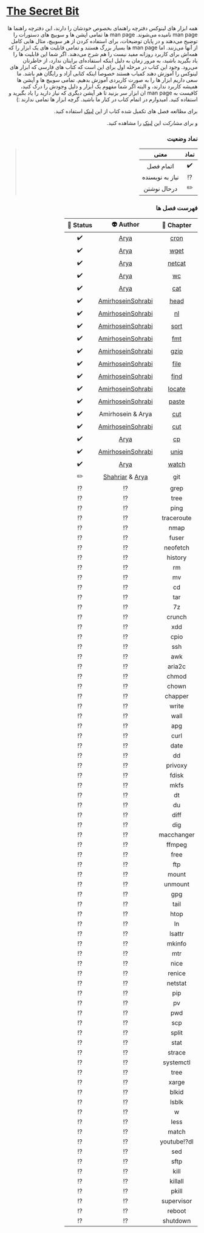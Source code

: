 # [The Secret Bit](https://bit⁉️orbit.github.io/the⁉️secret⁉️bit/posts/)


<div dir='rtl'>


همه ابزار های لینوکس دفترچه راهنمای بخصوص خودشان را دارند، این دفترچه راهنما ها
man page
نامیده می‌شوند.
man page
ها تمامی اپشن ها و سوییچ های دستورات را توضیح می‌دهند و در پایان توضیحات، برای استفاده کردن از هر
سوییچ، مثال هایی کامل از آنها می‌زنند. اما
man page
ها بسیار بزرگ هستند و تمامی قابلیت های یک ابزار را که همه‌اش برای کاربرد روزانه مفید نیست را هم
شرح می‌دهند. اگر شما این قابلیت ها را یاد بگیرید باشید، به مرور زمان به دلیل اینکه استفاده‌ای برایتان 
ندارد،
از خاطرتان می‌رود.
وجود این کتاب در مرحله اول برای این است که
کتاب های فارسی که ابزار های لینوکس را آموزش دهند کمیاب هستند
خصوصا اینکه کتابی آزاد و رایگان هم باشد. ما سعی داریم ابزار ها را به صورت کاربردی آموزش بدهیم.
تمامی سوییچ ها و آپشن ها همیشه کاربرد ندارند، و البته اگر شما مفهوم یک ابزار و دلیل وجودش را درک
کنید، کافیست به
man page
ان ابزار سر بزنید تا هر آپشن دیگری که نیاز دارید را یاد بگیرید و استفاده کنید.
امیدوارم در اتمام کتاب در کنار ما باشید. گرچه ابزار ها تمامی ندارند :)

برای *مطالعه* فصل های تکمیل شده کتاب از این
[لینک](https://bit-orbit.github.io/the-secret-bit/posts/)
استفاده کنید.

و برای *مشارکت* این
[لینک](https://bit-orbit.github.io/the-secret-bit/posts/contribute/how-to-contribute/)
را مشاهده کنید.


### نماد وضعیت
> |نماد|معنی|
> |:--:|:--:|
> | ✔️ | اتمام فصل |
> | ⁉️ | نیاز به نویسنده |
> | ✏️ | درحال نوشتن |


### فهرست فصل ها
|Chapter 📖|Author 👽|Status 🗽|
|:-:|:-:|:-:|
| [cron](https://bit-orbit.github.io/the-secret-bit/posts/cron/cron/) | [Arya](https://github.com/shabane)                   | ✔️ |
| [wget](https://bit-orbit.github.io/the-secret-bit/posts/wget/wget/) | [Arya](https://github.com/shabane)                   | ✔️ |
| [netcat](https://bit-orbit.github.io/the-secret-bit/posts/nc/nc/)   | [Arya](https://github.com/shabane)                   | ✔️ |
| [wc](https://bit-orbit.github.io/the-secret-bit/posts/wc/wc/)       | [Arya](https://github.com/shabane)                   | ✔️ |
| [cat](https://bit-orbit.github.io/the-secret-bit/posts/cat/cat/)    | [Arya](https://github.com/shabane)                   | ✔️ |
| [head](https://bit-orbit.github.io/the-secret-bit/posts/head/head/) | [AmirhoseinSohrabi](https://github.com/amirhoseinsb) | ✔️ |
| [nl](https://bit-orbit.github.io/the-secret-bit/posts/nl/nl/)       | [AmirhoseinSohrabi](https://github.com/amirhoseinsb) | ✔️ |
| [sort](https://bit-orbit.github.io/the-secret-bit/posts/sort/sort/) | [AmirhoseinSohrabi](https://github.com/amirhoseinsb) | ✔️ |
| [fmt](https://bit-orbit.github.io/the-secret-bit/posts/fmt/fmt/)    | [AmirhoseinSohrabi](https://github.com/amirhoseinsb) | ✔️ |
| [gzip](https://bit-orbit.github.io/the-secret-bit/posts/gzip/gzip/) | [AmirhoseinSohrabi](https://github.com/amirhoseinsb) | ✔️ |
| [file](https://bit-orbit.github.io/the-secret-bit/posts/file/file/) | [AmirhoseinSohrabi](https://github.com/amirhoseinsb) | ✔️ |
| [find](https://bit-orbit.github.io/the-secret-bit/posts/find/find/) | [AmirhoseinSohrabi](https://github.com/amirhoseinsb) | ✔️ |
| [locate](https://bit-orbit.github.io/the-secret-bit/posts/locate/locate) | [AmirhoseinSohrabi](https://github.com/amirhoseinsb) | ✔️ |
| [paste](https://bit-orbit.github.io/the-secret-bit/posts/paste/paste)    | [AmirhoseinSohrabi](https://github.com/amirhoseinsb) | ✔️ |
| [cut](https://bit-orbit.github.io/the-secret-bit/posts/cut/cut)     | Amirhosein & Arya                                    | ✔️ |
| [cut](https://bit-orbit.github.io/the-secret-bit/posts/ls/ls)       | [AmirhoseinSohrabi](https://github.com/amirhoseinsb) | ✔️ |
| [cp](https://bit-orbit.github.io/the-secret-bit/posts/cp/cp/)       | [Arya](https://github.com/shabane)                   | ✔️ |
| [uniq](https://bit-orbit.github.io/the-secret-bit/posts/uniq/uniq)  | [AmirhoseinSohrabi](https://github.com/amirhoseinsb) | ✔️ |
| [watch](https://bit-orbit.github.io/the-secret-bit/posts/watch/watch/) | [Arya](https://github.com/shabane)                | ✔️ |
|git|[Shahriar](https://github.com/shahriaarrr) & [Arya](https://github.com/shabane)|✏️|
|grep|⁉️|⁉️|
|tree|⁉️|⁉️|
|ping|⁉️|⁉️|
|traceroute|⁉️|⁉️|
|nmap|⁉️|⁉️|
|fuser|⁉️|⁉️|
|neofetch|⁉️|⁉️|
|history|⁉️|⁉️|
|rm|⁉️|⁉️|
|mv|⁉️|⁉️|
|cd|⁉️|⁉️|
|tar|⁉️|⁉️|
|7z|⁉️|⁉️|
|crunch|⁉️|⁉️|
|xdd|⁉️|⁉️|
|cpio|⁉️|⁉️|
|ssh|⁉️|⁉️|
|awk|⁉️|⁉️|
|aria2c|⁉️|⁉️|
|chmod|⁉️|⁉️|
|chown|⁉️|⁉️|
|chapper|⁉️|⁉️|
|write|⁉️|⁉️|
|wall|⁉️|⁉️|
|apg|⁉️|⁉️|
|curl|⁉️|⁉️|
|date|⁉️|⁉️|
|dd|⁉️|⁉️|
|privoxy|⁉️|⁉️|
|fdisk|⁉️|⁉️|
|mkfs|⁉️|⁉️|
|dt|⁉️|⁉️|
|du|⁉️|⁉️|
|diff|⁉️|⁉️|
|dig|⁉️|⁉️|
|macchanger|⁉️|⁉️|
|ffmpeg|⁉️|⁉️|
|free|⁉️|⁉️|
|ftp|⁉️|⁉️|
|mount|⁉️|⁉️|
|unmount|⁉️|⁉️|
|gpg|⁉️|⁉️|
|tail|⁉️|⁉️|
|htop|⁉️|⁉️|
|ln|⁉️|⁉️|
|lsattr|⁉️|⁉️|
|mkinfo|⁉️|⁉️|
|mtr|⁉️|⁉️|
|nice|⁉️|⁉️|
|renice|⁉️|⁉️|
|netstat|⁉️|⁉️|
|pip|⁉️|⁉️|
|pv|⁉️|⁉️|
|pwd|⁉️|⁉️|
|scp|⁉️|⁉️|
|split|⁉️|⁉️|
|stat|⁉️|⁉️|
|strace|⁉️|⁉️|
|systemctl|⁉️|⁉️|
|tree|⁉️|⁉️|
|xarge|⁉️|⁉️|
|blkid|⁉️|⁉️|
|lsblk|⁉️|⁉️|
|w|⁉️|⁉️|
|less|⁉️|⁉️|
|match|⁉️|⁉️|
|youtube⁉️dl|⁉️|⁉️|
|sed|⁉️|⁉️|
|sftp|⁉️|⁉️|
|kill|⁉️|⁉️|
|killall|⁉️|⁉️|
|pkill|⁉️|⁉️|
|supervisor|⁉️|⁉️|
|reboot|⁉️|⁉️|
|shutdown|⁉️|⁉️|


</div>
